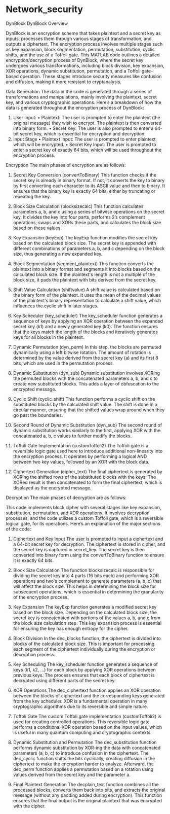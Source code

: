 # Network_security
DynBlock
DynBlock Overview

DynBlock is an encryption scheme that takes plaintext and a secret key as inputs, processes them through various stages of transformation, and outputs a ciphertext. The encryption process involves multiple stages such as key expansion, block segmentation, permutation, substitution, cyclic shifts, and the use of a Toffoli gate. This MATLAB code outlines a detailed encryption/decryption process of DynBlock, where the secret key undergoes various transformations, including block division, key expansion, XOR operations, dynamic substitution, permutation, and a Toffoli gate-based operation. These stages introduce security measures like confusion and diffusion, making it more resistant to cryptanalysis. 

Data Generation
The data in the code is generated through a series of transformations and manipulations, mainly involving the plaintext, secret key, and various cryptographic operations. Here’s a breakdown of how the data is generated throughout the encryption process of DynBlock:
1. User Input:
•	Plaintext: The user is prompted to enter the plaintext (the original message) they wish to encrypt. The plaintext is then converted into binary form.
•	Secret Key: The user is also prompted to enter a 64-bit secret key, which is essential for encryption and decryption.
2. Input Stage
•	Plaintext Input: The user is prompted to enter plaintext, which will be encrypted.
•	Secret Key Input: The user is prompted to enter a secret key of exactly 64 bits, which will be used throughout the encryption process.

Encryption 
The main phases of encryption are as follows:

1. Secret Key Conversion (convertToBinary)
This function checks if the secret key is already in binary format. If not, it converts the key to binary by first converting each character to its ASCII value and then to binary. It ensures that the binary key is exactly 64 bits, either by truncating or repeating the key.

2. Block Size Calculation (blocksizecalc)
This function calculates parameters a, b, and c using a series of bitwise operations on the secret key. It divides the key into four parts, performs 2’s complement operations, swaps and XORs these parts, and calculates the block size based on these values.

3. Key Expansion (keyExp)
The keyExp function modifies the secret key based on the calculated block size. The secret key is appended with different combinations of parameters a, b, and c depending on the block size, thus generating a new expanded key.

4. Block Segmentation (segment_plaintext)
This function converts the plaintext into a binary format and segments it into blocks based on the calculated block size. If the plaintext's length is not a multiple of the block size, it pads the plaintext with bits derived from the secret key.




5. Shift Value Calculation (shiftvalue)
A shift value is calculated based on the binary form of the plaintext. It uses the mean of the decimal values of the plaintext's binary representation to calculate a shift value, which influences the cyclic shift in later stages.

6. Key Scheduler (key_scheduler)
The key_scheduler function generates a sequence of keys by applying an XOR operation between the expanded secret key (k1) and a newly generated key (k0). The function ensures that the keys match the length of the blocks and iteratively generates keys for all blocks in the plaintext.

7. Dynamic Permutation (dyn_perm)
In this step, the blocks are permuted dynamically using a left bitwise rotation. The amount of rotation is determined by the value derived from the secret key (a) and its first 8 bits, which are used in the permutation process.

8. Dynamic Substitution (dyn_sub)
Dynamic substitution involves XORing the permuted blocks with the concatenated parameters a, b, and c to create new substituted blocks. This adds a layer of obfuscation to the encrypted message.

9. Cyclic Shift (cyclic_shift)
This function performs a cyclic shift on the substituted blocks by the calculated shift value. The shift is done in a circular manner, ensuring that the shifted values wrap around when they go past the boundaries.

10. Second Round of Dynamic Substitution (dyn_sub)
The second round of dynamic substitution works similarly to the first, applying XOR with the concatenated a, b, c values to further modify the blocks.

11. Toffoli Gate Implementation (customToffoli2)
The Toffoli gate is a reversible logic gate used here to introduce additional non-linearity into the encryption process. It operates by performing a logical AND between two key values, followed by an XOR with the block data.

12. Ciphertext Generation (cipher_text)
The final ciphertext is generated by XORing the shifted rows of the substituted blocks with the keys. The XORed result is then concatenated to form the final ciphertext, which is displayed as the encrypted message.











Decryption 
The main phases of decryption are as follows:

This code implements block cipher with several stages like key expansion, substitution, permutation, and XOR operations. It involves decryption processes, and the code utilizes a custom Toffoli gate, which is a reversible logical gate, for its operations. Here’s an explanation of the major sections of the code:

1. Ciphertext and Key Input
The user is prompted to input a ciphertext and a 64-bit secret key for decryption. The ciphertext is stored in cipher, and the secret key is captured in secret_key. The secret key is then converted into binary form using the convertToBinary function to ensure it is exactly 64 bits.

2. Block Size Calculation
The function blocksizecalc is responsible for dividing the secret key into 4 parts (16 bits each) and performing XOR operations and two's complement to generate parameters (a, b, c) that will affect the block size. This helps in determining the block size for subsequent operations, which is essential in determining the granularity of the encryption process.

3. Key Expansion
The keyExp function generates a modified secret key based on the block size. Depending on the calculated block size, the secret key is concatenated with portions of the values a, b, and c from the block size calculation step. This key expansion process is essential for ensuring the key has enough entropy for the cipher.

4. Block Division
In the dec_blocks function, the ciphertext is divided into blocks of the calculated block size. This is important for processing each segment of the ciphertext individually during the encryption or decryption process.

5. Key Scheduling
The key_scheduler function generates a sequence of keys (k1, k2, ...) for each block by applying XOR operations between previous keys. The process ensures that each block of ciphertext is decrypted using different parts of the secret key.

6. XOR Operations
The dec_ciphertext function applies an XOR operation between the blocks of ciphertext and the corresponding keys generated from the key scheduler. XOR is a fundamental operation in many cryptographic algorithms due to its reversible and simple nature.

7. Toffoli Gate
The custom Toffoli gate implementation (customToffoli2) is used for creating controlled operations. This reversible logic gate performs a conditional XOR operation based on the input values, which is useful in many quantum computing and cryptographic contexts.

8. Dynamic Substitution and Permutation
The dec_substitution function performs dynamic substitution by XOR-ing the data with concatenated parameters (a, b, c) to introduce confusion in the ciphertext. The dec_cyclic function shifts the bits cyclically, creating diffusion in the ciphertext to make the encryption harder to analyze. Afterward, the dec_perm function applies a permutation based on a rotation using values derived from the secret key and the parameter a.

9. Final Plaintext Generation
The decplain_text function combines all the processed blocks, converts them back into bits, and extracts the original message (without any padding added during encryption). This function ensures that the final output is the original plaintext that was encrypted with the cipher.

